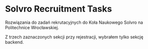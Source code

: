 # Solvro Recruitment Tasks

Rozwiązania do zadań rekrutacyjnych do Koła Naukowego Solvro na Politechnice Wrocławskiej.

Z trzech zaznaczonych sekcji przy rejestracji, wybrałem tylko sekcję backend.